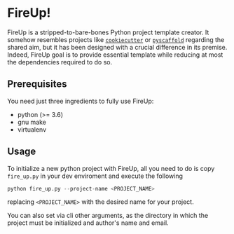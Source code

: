 # FireUp!

FireUp is a stripped-to-bare-bones Python project template creator. It somehow resembles projects like [`cookiecutter`](https://github.com/cookiecutter/cookiecutter) or [`pyscaffold`](https://github.com/pyscaffold/pyscaffold) regarding the shared aim, but it has been designed with a crucial difference in its premise. Indeed, FireUp goal is to provide essential template while reducing at most the dependencies required to do so.

## Prerequisites

You need just three ingredients to fully use FireUp:
- python (>= 3.6)
- gnu make
- virtualenv

## Usage
To initialize a new python project with FireUp, all you need to do is copy `fire_up.py` in your dev enviroment and execute the following
```python
python fire_up.py --project-name <PROJECT_NAME>
```
replacing `<PROJECT_NAME>` with the desired name for your project.

You can also set via cli other arguments, as the directory in which the project must be initialized and author's name and email.
